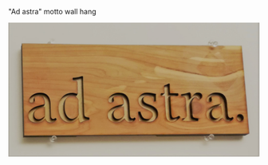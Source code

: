 "Ad astra" motto wall hang


![Ad astra wall hang](https://github.com/evgenyvinnik/laser-cut-designs/blob/master/ad_astra_wallhang/ad_astra.jpg)
